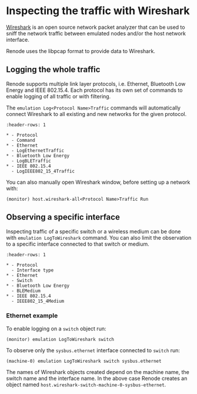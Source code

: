 # Inspecting the traffic with Wireshark

[Wireshark](https://www.wireshark.org) is an open source network packet analyzer that can be used to sniff the network traffic between emulated nodes and/or the host network interface.

Renode uses the libpcap format to provide data to Wireshark.

## Logging the whole traffic

Renode supports multiple link layer protocols, i.e. Ethernet, Bluetooth Low Energy and IEEE 802.15.4.
Each protocol has its own set of commands to enable logging of all traffic or with filtering.

The `emulation Log<Protocol Name>Traffic` commands will automatically connect Wireshark to all existing and new networks for the given protocol.

```{list-table} Protocol specific global logging
:header-rows: 1

* - Protocol
  - Command
* - Ethernet
  - LogEthernetTraffic
* - Bluetooth Low Energy
  - LogBLETraffic
* - IEEE 802.15.4
  - LogIEEE802_15_4Traffic
```

You can also manually open Wireshark window, before setting up a network with:

```text
(monitor) host.wireshark-all<Protocol Name>Traffic Run
```

## Observing a specific interface

Inspecting traffic of a specific switch or a wireless medium can be done with `emulation LogToWireshark` command.
You can also limit the observation to a specific interface connected to that switch or medium.


```{list-table} Protocol specific filtered logging
:header-rows: 1

* - Protocol
  - Interface type
* - Ethernet
  - Switch
* - Bluetooth Low Energy
  - BLEMedium
* - IEEE 802.15.4
  - IEEE802_15_4Medium
```

### Ethernet example

To enable logging on a `switch` object run:

```text
(monitor) emulation LogToWireshark switch
```

To observe only the `sysbus.ethernet` interface connected to `switch` run:

```text
(machine-0) emulation LogToWireshark switch sysbus.ethernet
```

The names of Wireshark objects created depend on the machine name, the switch name and the interface name.
In the above case Renode creates an object named `host.wireshark-switch-machine-0-sysbus-ethernet`.
